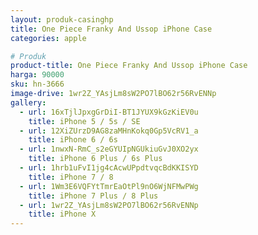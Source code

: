 ```yaml
---
layout: produk-casinghp
title: One Piece Franky And Ussop iPhone Case
categories: apple

# Produk
product-title: One Piece Franky And Ussop iPhone Case
harga: 90000
sku: hn-3666
image-drive: 1wr2Z_YAsjLm8sW2PO7lBO62r56RvENNp
gallery:
  - url: 16xTjlJpxgGrDiI-BT1JYUX9kGzKiEV0u
    title: iPhone 5 / 5s / SE
  - url: 12XiZUrzD9AG8zaMHnKokq0Gp5VcRV1_a
    title: iPhone 6 / 6s
  - url: 1nwxN-RmC_s2eGYUIpNGUkiuGvJ0XO2yx
    title: iPhone 6 Plus / 6s Plus
  - url: 1hrb1uFvI1jg4cAcwUPpdtvqcBdKKISYD
    title: iPhone 7 / 8
  - url: 1Wm3E6VQFYtTmrEaOtPl9nO6WjNFMwPWg
    title: iPhone 7 Plus / 8 Plus
  - url: 1wr2Z_YAsjLm8sW2PO7lBO62r56RvENNp
    title: iPhone X
---
```

